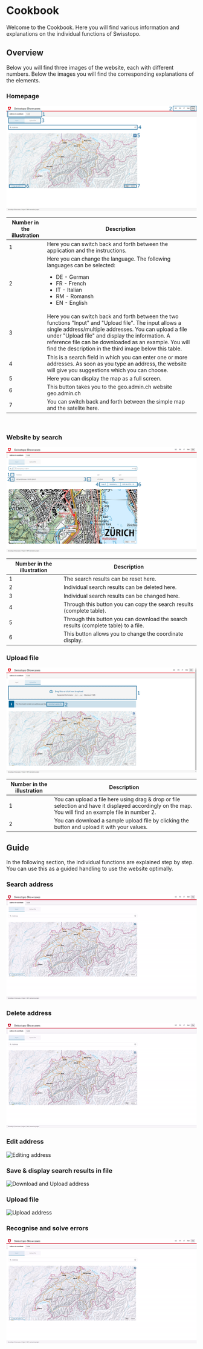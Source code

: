 # Cookbook

Welcome to the Cookbook. Here you will find various information and explanations on the individual functions of Swisstopo.

## Overview

Below you will find three images of the website, each with different numbers. Below the images you will find the corresponding explanations of the elements.

### Homepage

![de-overview](pictures/english-homepage.png)

| Number in the illustration | Description                                                                                                                                                                                                                                                                                                                                                                                 |
| ----------------------- | -------------------------------------------------------------------------------------------------------------------------------------------------------------------------------------------------------------------------------------------------------------------------------------------------------------------------------------------------------------------------------------------- |
| 1                       | Here you can switch back and forth between the application and the instructions.                                                                                                                                                                                                                                                                                                             |
| 2                       | Here you can change the language. The following languages can be selected: <ul><li> DE - German </li><li> FR - French </li><li> IT - Italian </li><li> RM - Romansh </li><li> EN - English </li></ul>                                                                                                                                                                               |
| 3                       | Here you can switch back and forth between the two functions "Input" and "Upload file". The input allows a single address/multiple addresses. You can upload a file under "Upload file" and display the information. A reference file can be downloaded as an example. You will find the description in the third image below this table. |
| 4                       | This is a search field in which you can enter one or more addresses. As soon as you type an address, the website will give you suggestions which you can choose.                                                                                                                                                                                               |
| 5                       | Here you can display the map as a full screen.                                                                                                                                                                                                                                                                                                                                        |
| 6                       | This button takes you to the geo.admin.ch website geo.admin.ch                                                                                                                                                                                                                                                                                                                            |
| 7                       | You can switch back and forth between the simple map and the satelite here.                                                                                                                                                                                                                                                                                                           |

<br>

### Website by search

![de-overview](pictures/english-search-address.png)

| Number in the illustration | Description                                                                                       |
| ----------------------- | ------------------------------------------------------------------------------------------------- |
| 1                       | The search results can be reset here.                                              |
| 2                       | Individual search results can be deleted here.                                              |
| 3                       | Individual search results can be changed here.                                            |
| 4                       | Through this button you can copy the search results (complete table).                    |
| 5                       | Through this button you can download the search results (complete table) to a file. |
| 6                       | This button allows you to change the coordinate display.                                  |

### Upload file

![de-overview](pictures/english-upload-file.png)

| Number in the illustration | Description                                                                                                        |
| ----------------------- | --------------------------------------------------------------------------------------------------------------------------------------------------------------------- |
| 1                       | You can upload a file here using drag & drop or file selection and have it displayed accordingly on the map. You will find an example file in number 2. |
| 2                       | You can download a sample upload file by clicking the button and upload it with your values.                                              |

## Guide

In the following section, the individual functions are explained step by step. You can use this as a guided handling to use the website optimally.

### Search address

![Adding address](pictures/en-swisstopo-add-cast.gif)

### Delete address

![Deleting address](pictures/en-swisstopo-add-delete-cast.gif)

### Edit address

![Editing address](pictures/en-swisstopo-edit-cast.gif)

### Save & display search results in file

![Download and Upload address](pictures/en-swisstopo-download-upload-cast.gif)

### Upload file

![Upload address](pictures/en-swisstopo-upload-cast.gif)


### Recognise and solve errors

![Error address](pictures/en-swisstopo-error-cast.gif)